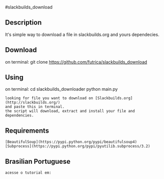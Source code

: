 #slackbuilds_download

## Description

It's simple way to download a file in slackbuilds.org and yours dependecies.

## Download

on terminal:
    git clone https://github.com/futrica/slackbuilds_download

## Using

on terminal:
    cd slackbuilds_downloader
    python main.py

    looking for file you want to download on [Slackbuilds.org](http://slackbuilds.org/)
    and paste this in terminal.
    the script will download, extract and install your file and dependencies.

## Requirements
    [BeautifulSoup](https://pypi.python.org/pypi/beautifulsoup4)
    [Subprocess](https://pypi.python.org/pypi/pyutilib.subprocess/3.2)

## Brasilian Portuguese
    acesse o tutorial em:

